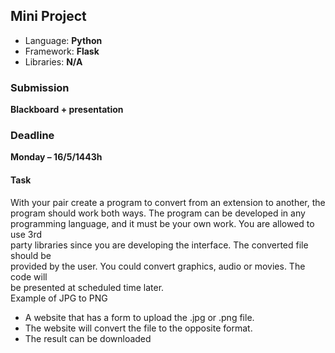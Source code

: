 ## Mini Project
- Language: **Python**
- Framework: **Flask**
- Libraries: **N/A**


### Submission
**Blackboard + presentation**

### Deadline
**Monday – 16/5/1443h**


#### Task
With your pair create a program to convert from an extension to another, the <br />
program should work both ways. The program can be developed in any <br />
programming language, and it must be your own work. You are allowed to use 3rd<br />
party libraries since you are developing the interface. The converted file should be<br />
provided by the user. You could convert graphics, audio or movies. The code will<br />
be presented at scheduled time later.<br />
Example of JPG to PNG<br />

- A website that has a form to upload the .jpg or .png file.
- The website will convert the file to the opposite format.
- The result can be downloaded
